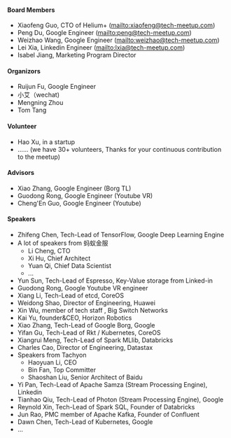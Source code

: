 #### Board Members
* Xiaofeng Guo, CTO of Helium+ (<mailto:xiaofeng@tech-meetup.com>)
* Peng Du, Google Engineer (<mailto:peng@tech-meetup.com>)
* Weizhao Wang, Google Engineer (<mailto:weizhao@tech-meetup.com>)
* Lei Xia, Linkedin Engineer (<mailto:lxia@tech-meetup.com>)
* Isabel Jiang, Marketing Program Director

#### Organizors
* Ruijun Fu, Google Engineer
* 小艾（wechat)
* Mengning Zhou
* Tom Tang

#### Volunteer
* Hao Xu, in a startup
* ...... (we have 30+ volunteers, Thanks for your continuous contribution to the meetup)

#### Advisors
* Xiao Zhang, Google Engineer (Borg TL)
* Guodong Rong, Google Engineer (Youtube VR)
* Cheng'En Guo, Google Engineer (Youtube)

#### Speakers
* Zhifeng Chen, Tech-Lead of TensorFlow, Google Deep Learning Engine
* A lot of speakers from 蚂蚁金服
    + Li Cheng, CTO
    + Xi Hu, Chief Architect
    + Yuan Qi, Chief Data Scientist
    + ...
* Yun Sun, Tech-Lead of Espresso, Key-Value storage from Linked-in
* Guodong Rong, Google Youtube VR engineer
* Xiang Li, Tech-Lead of etcd, CoreOS
* Weidong Shao, Director of Engineering, Huawei
* Xin Wu, member of tech staff , Big Switch Networks
* Kai Yu, founder&amp;CEO, Horizon Robotics
* Xiao Zhang, Tech-Lead of Google Borg, Google
* Yifan Gu, Tech-Lead of Rkt / Kubernetes, CoreOS
* Xiangrui Meng, Tech-Lead of Spark MLlib, Databricks
* Charles Cao, Director of Engineering, Datastax
* Speakers from Tachyon
    + Haoyuan Li, CEO
    + Bin Fan, Top Committer
    + Shaoshan Liu, Senior Architect of Baidu
* Yi Pan, Tech-Lead of Apache Samza (Stream Processing Engine), Linkedin
* Tianhao Qiu, Tech-Lead of Photon (Stream Processing Engine), Google
* Reynold Xin, Tech-Lead of Spark SQL, Founder of Databricks
* Jun Rao, PMC member of Apache Kafka, Founder of Confluent
* Dawn Chen, Tech-Lead of Kubernetes, Google
* ...
